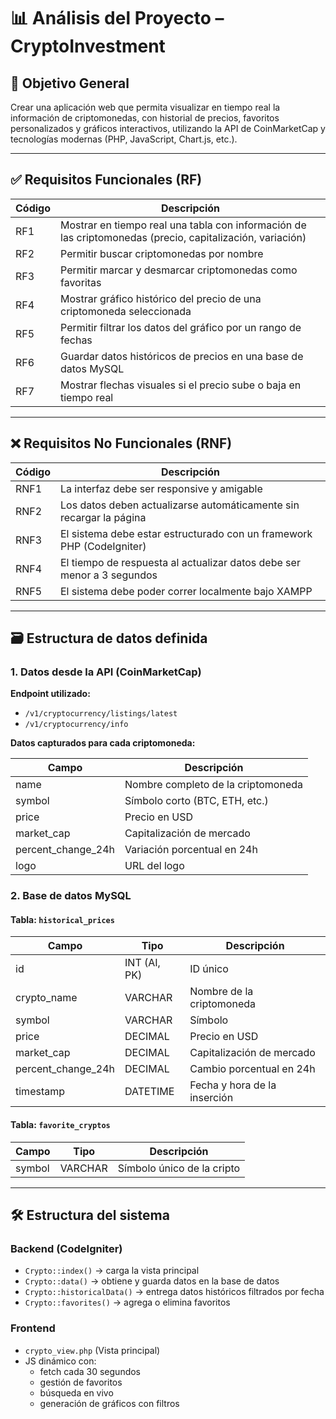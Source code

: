 
# 📊 Análisis del Proyecto – CryptoInvestment

## 🧩 Objetivo General

Crear una aplicación web que permita visualizar en tiempo real la información de criptomonedas, con historial de precios, favoritos personalizados y gráficos interactivos, utilizando la API de CoinMarketCap y tecnologías modernas (PHP, JavaScript, Chart.js, etc.).

---

## ✅ Requisitos Funcionales (RF)

| Código | Descripción |
|--------|-------------|
| RF1 | Mostrar en tiempo real una tabla con información de las criptomonedas (precio, capitalización, variación) |
| RF2 | Permitir buscar criptomonedas por nombre |
| RF3 | Permitir marcar y desmarcar criptomonedas como favoritas |
| RF4 | Mostrar gráfico histórico del precio de una criptomoneda seleccionada |
| RF5 | Permitir filtrar los datos del gráfico por un rango de fechas |
| RF6 | Guardar datos históricos de precios en una base de datos MySQL |
| RF7 | Mostrar flechas visuales si el precio sube o baja en tiempo real |

---

## ❌ Requisitos No Funcionales (RNF)

| Código | Descripción |
|--------|-------------|
| RNF1 | La interfaz debe ser responsive y amigable |
| RNF2 | Los datos deben actualizarse automáticamente sin recargar la página |
| RNF3 | El sistema debe estar estructurado con un framework PHP (CodeIgniter) |
| RNF4 | El tiempo de respuesta al actualizar datos debe ser menor a 3 segundos |
| RNF5 | El sistema debe poder correr localmente bajo XAMPP |

---

## 🗃️ Estructura de datos definida

### 1. Datos desde la API (CoinMarketCap)

**Endpoint utilizado:**
- `/v1/cryptocurrency/listings/latest`
- `/v1/cryptocurrency/info`

**Datos capturados para cada criptomoneda:**

| Campo | Descripción |
|-------|-------------|
| name | Nombre completo de la criptomoneda |
| symbol | Símbolo corto (BTC, ETH, etc.) |
| price | Precio en USD |
| market_cap | Capitalización de mercado |
| percent_change_24h | Variación porcentual en 24h |
| logo | URL del logo |

### 2. Base de datos MySQL

#### Tabla: `historical_prices`

| Campo               | Tipo         | Descripción                       |
|---------------------|--------------|-----------------------------------|
| id                  | INT (AI, PK) | ID único                          |
| crypto_name         | VARCHAR      | Nombre de la criptomoneda         |
| symbol              | VARCHAR      | Símbolo                           |
| price               | DECIMAL      | Precio en USD                     |
| market_cap          | DECIMAL      | Capitalización de mercado         |
| percent_change_24h  | DECIMAL      | Cambio porcentual en 24h          |
| timestamp           | DATETIME     | Fecha y hora de la inserción      |

#### Tabla: `favorite_cryptos`

| Campo     | Tipo     | Descripción                  |
|-----------|----------|------------------------------|
| symbol    | VARCHAR  | Símbolo único de la cripto   |

---

## 🛠 Estructura del sistema

### Backend (CodeIgniter)

- `Crypto::index()` → carga la vista principal
- `Crypto::data()` → obtiene y guarda datos en la base de datos
- `Crypto::historicalData()` → entrega datos históricos filtrados por fecha
- `Crypto::favorites()` → agrega o elimina favoritos

### Frontend

- `crypto_view.php` (Vista principal)
- JS dinámico con:
  - fetch cada 30 segundos
  - gestión de favoritos
  - búsqueda en vivo
  - generación de gráficos con filtros
